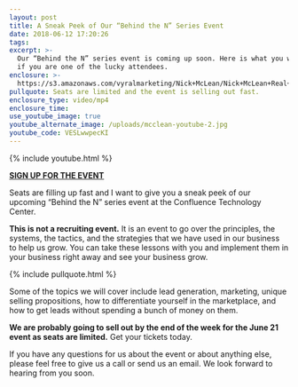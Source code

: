 ```yaml
---
layout: post
title: A Sneak Peek of Our “Behind the N” Series Event
date: 2018-06-12 17:20:26
tags:
excerpt: >-
  Our “Behind the N” series event is coming up soon. Here is what you will learn
  if you are one of the lucky attendees.
enclosure: >-
  https://s3.amazonaws.com/vyralmarketing/Nick+McLean/Nick+McLean+Real+Estate+Group-+A+Sneak+Peek+of+Our+Behind+the+N+Series+Event.mp4
pullquote: Seats are limited and the event is selling out fast.
enclosure_type: video/mp4
enclosure_time:
use_youtube_image: true
youtube_alternate_image: /uploads/mcclean-youtube-2.jpg
youtube_code: VESLwwpecKI
---
```


{% include youtube.html %}

**[SIGN UP FOR THE EVENT ](https://www.eventbrite.com/e/behind-the-n-tickets-46111800637)**

Seats are filling up fast and I want to give you a sneak peek of our upcoming “Behind the N” series event at the Confluence Technology Center.

**This is not a recruiting event.** It is an event to go over the principles, the systems, the tactics, and the strategies that we have used in our business to help us grow. You can take these lessons with you and implement them in your business right away and see your business grow.

{% include pullquote.html %}

Some of the topics we will cover include lead generation, marketing, unique selling propositions, how to differentiate yourself in the marketplace, and how to get leads without spending a bunch of money on them.

**We are probably going to sell out by the end of the week for the June 21 event as seats are limited.** Get your tickets today.

If you have any questions for us about the event or about anything else, please feel free to give us a call or send us an email. We look forward to hearing from you soon.